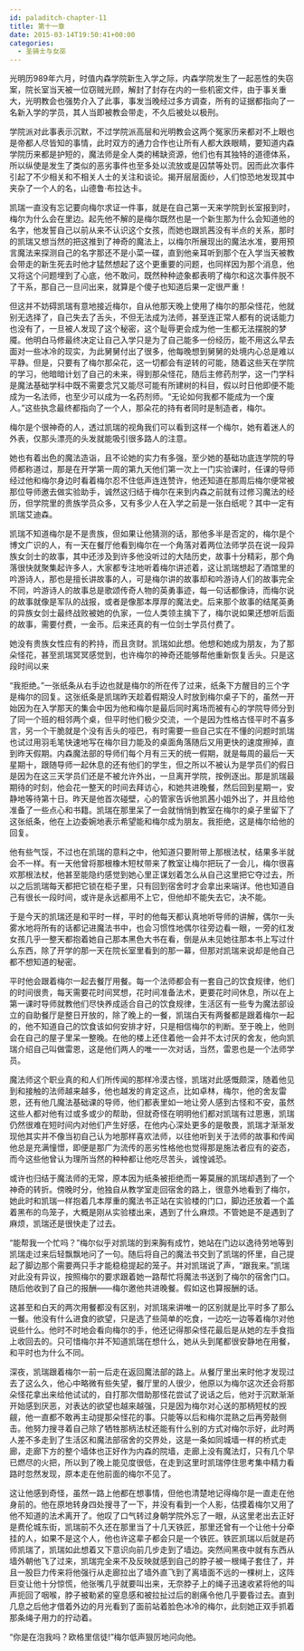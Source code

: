 ```yaml
---
id: paladitch-chapter-11
title: 第十一章
date: 2015-03-14T19:50:41+00:00
categories:
  - 圣骑士与女巫
---
```

光明历989年六月，时值内森学院新生入学之际，内森学院发生了一起恶性的失窃案，院长室当天被一位窃贼光顾，解封了封存在内的一些机密文件，由于事关重大，光明教会也强势介入了此事，事发当晚经过多方调查，所有的证据都指向了一名新入学的学员，其人当即被教会带走，不久后被处以极刑。

学院派对此事表示沉默，不过学院派高层和光明教会这两个冤家历来都对不上眼也是帝都人尽皆知的事情，此时双方的通力合作也让所有人都大跌眼睛，要知道内森学院历来都是护短的，魔法师是全人类的稀缺资源，他们也有其独特的道德体系，所以纵使是发生了类似的恶劣事件也至多处以流放或是囚禁等处罚。因而此次事件引起了不少相关和不相关人士的关注和谈论。揭开层层面纱，人们惊恐地发现其中夹杂了一个人的名，山德鲁·布拉达卡。

凯瑞一直没有忘记要向梅尔求证一件事，就是在自己第一天来学院到长室报到时，梅尔为什么会在里边。起先他不解的是梅尔既然也是一个新生那为什么会知道他的名字，他发誓自己以前从来不认识这个女孩，而她也跟凯茜没有半点的关系，那时的凯瑞又想当然的把这推到了神奇的魔法上，以梅尔所展现出的魔法水准，要用预言魔法来探测自己的名字那还不是小菜一碟，直到他亲耳听到那个在入学当天被教会带走的新生死去时他才猛然想起了这个更重要的问题，也同样因为那个消息，他又将这个问题埋到了心底，他不敢问，既然种种迹象都表明了梅尔和这次事件脱不了干系，那自己一旦问出来，就算是个傻子也知道后果一定很严重！

但这并不妨碍凯瑞有意地接近梅尔，自从他那天晚上使用了梅尔的那朵怪花，他就别无选择了，自己失去了舌头，不但无法成为法师，甚至连正常人都有的说话能力也没有了，一旦被人发现了这个秘密，这个耻辱更会成为他一生都无法摆脱的梦魇。他明白马修最终决定让自己入学只是为了自己能多一份经历，能不用这么早去面对一些冰冷的现实，为此舅舅付出了很多，他每晚想到舅舅的处境内心总是难以平静。但是，只要有了梅尔那朵花，这一切都会有逆转的可能，随着这些天在学院的学习，他暗暗计划了自己的未来，得到那朵怪花，随后主修药剂学，这一门学科是魔法基础学科中既不需要念咒又能尽可能有所建树的科目，假以时日他即便不能成为一名法师，也至少可以成为一名药剂师。“无论如何我都不能成为一个废人。”这些执念最终都指向了一个人，那朵花的持有者同时是制造者，梅尔。

梅尔是个很神奇的人，透过凯瑞的视角我们可以看到这样一个梅尔，她有着迷人的外表，仅那头漂亮的头发就能吸引很多路人的注意。

她也有着出色的魔法造诣，且不论她的实力有多强，至少她的基础功底连学院的导师都称道过，那是在开学第一周的第九天他们第一次上一门实验课时，任课的导师经过他和梅尔身边时看着梅尔忍不住低声连连赞许，他还知道在那周后梅尔便常被那位导师邀去做实验助手，诚然这归结于梅尔在来到内森之前就有过修习魔法的经历，但学院里的贵族学员众多，又有多少人在入学之前是一张白纸呢？其中一定有凯瑞艾迪森。

凯瑞不知道梅尔是不是贵族，但如果让他猜测的话，那他多半是否定的，梅尔是个博文广识的人，有一天在餐厅他看到梅尔在一个角落对着两位法师学员在说一段异族女剑士的故事，其中还涉及到许多他没听过的大陆历史，故事十分精彩，那个角落很快就聚集起许多人，大家都专注地听着梅尔讲述着，这让凯瑞想起了酒馆里的吟游诗人，那也是擅长讲故事的人，可是梅尔讲的故事却和吟游诗人们的故事完全不同，吟游诗人的故事总是歌颂传奇人物的英勇事迹，每一句话都像诗，而梅尔说的故事就像是军队的战报，或者是像那本厚厚的魔法史。后来那个故事的结尾英勇的异族女剑士最终战败被她的仇家，一位人类领主擒下了，梅尔说如果还想听后面的故事，需要付费，一金币。后来还真的有一位剑士学员付费了。

她没有贵族女性应有的矜持，而且贪财。凯瑞如此想。他想和她成为朋友，为了那朵怪花，甚至凯瑞冥冥感觉到，也许梅尔的神奇还能够帮他重新恢复舌头。只是这段时间以来

“我拒绝。”一张纸条从右手边也就是梅尔的所在传了过来，纸条下方醒目的三个字是梅尔的回复。这张纸条是凯瑞昨天趁着假期没人时放到梅尔桌子下的，虽然一开始因为在入学那天的集会中因为他和梅尔是最后同时离场而被有心的学院导师分到了同一个班的相邻两个桌，但平时他们极少交流，一个是因为性格古怪平时不喜多言，另一个干脆就是个没有舌头的哑巴，有时需要一些自己实在不懂的问题时凯瑞也试过用羽毛笔快速地写在梅尔目力能及的桌面角落随后又用更快的速度擦掉，直到昨天假期。内森魔法部的导师们每个月有三天的统一假期，就是每周的最后一天星期十，跟随导师一起休息的还有他们的学生，但之所以不被认为是学员们的假日是因为在这三天学员们还是不被允许外出，一旦离开学院，按例逐出。那是凯瑞最期待的时刻，他会花一整天的时间去拜访心，和她共进晚餐，然后回到星期一，安静地等待第十日。昨天是他首次碰壁，心的管家告诉他凯茜小姐外出了，并且给他准备了一些点心和书籍。凯瑞在那里呆了一会就悄悄到教室在梅尔的桌子里留下了这张纸条，他在上边委婉地表示希望能和梅尔成为朋友。我拒绝，这是梅尔给他的回复。

他有些气馁，不过也在凯瑞的意料之中，他知道只要附带上那根法杖，结果多半就会不一样。有一天他曾将那根橡木短杖带来了教室让梅尔把玩了一会儿，梅尔很喜欢那根法杖，他甚至能隐约感觉到她心里正谋划着怎么从自己这里把它夺过去，所以之后凯瑞每天都把它锁在柜子里，只有回到宿舍时才会拿出来端详。他也知道自己有很长一段时间，或许是永远都用不上它，但他却不能失去它，决不能。

于是今天的凯瑞还是和平时一样，平时的他每天都认真地听导师的讲解，偶尔一头雾水地将所有的话都记进魔法书中，也会习惯性地偶尔往旁边看一眼，一旁的红发女孩几乎一整天都抱着她自己那本黑色大书在看，倒是从未见她往那本书上写过什么东西，除了开学的那一天在院长室里看到的那一幕，但那对凯瑞来说却是他自己都不想知道的秘密。

平时他会跟着梅尔一起去餐厅用餐。每一个法师都会有一套自己的饮食规律，他们的时间很贵，每天需要花时间冥想，花时间准备法术，更要花时间休息，所以在上第一课时导师就教他们尽快养成适合自己的饮食规律，生活区有一些专为魔法部设立的自助餐厅是整日开放的，除了晚上的一餐，凯瑞白天有两餐都是跟着梅尔一起的，他不知道自己的饮食该如何安排才好，只是相信梅尔的判断。至于晚上，他则会在自己的屋子里呆一整晚。在他的楼上还住着他一会并不太讨厌的舍友，他向凯瑞介绍自己叫做雷恩，这是他们两人的唯一一次对话，当然，雷恩也是一个法师学员。

魔法师这个职业真的和人们所传闻的那样冷漠古怪，凯瑞对此感慨颇深，随着他见到和接触的法师越来越多，他也越发的肯定这点，比如卓林，梅尔，他的舍友雷恩，还有他几魔法基础课的导师，他们都表里如一地让旁人感到古怪和不安，虽然这些人都对他有过或多或少的帮助，但就奇怪在明明他们都对凯瑞有过恩惠，凯瑞仍然很难在短时间内对他们产生好感，在他内心深处更多的是敬畏，凯瑞才渐渐发现他其实并不像当初自己认为地那样喜欢法师，以往他听到关于法师的故事和传闻他总是充满憧憬，即便是那广为流传的恶劣性格他也觉得那是施法者应有的姿态，而今这些他曾认为理所当然的种种都让他吃尽苦头，诚惶诚恐。

或许也归结于魔法师的无常，原本因为纸条被拒绝而一筹莫展的凯瑞却遇到了一个神奇的转折。傍晚时分，他独自从教学室走回宿舍的路上，很意外地看到了梅尔，她此时和凯瑞一样抱着几本厚重的魔法书正站在实验楼的门口，脚边还放着一个盖着黑布的鸟笼子，大概是刚从实验楼出来，遇到了什么麻烦。不管她是不是遇到了麻烦，凯瑞还是很快走了过去。

“能帮我一个忙吗？”梅尔似乎对凯瑞的到来胸有成竹，她站在门边以逸待劳地等到凯瑞走过来后轻飘飘地问了一句。随后将自己的魔法书交到了凯瑞的怀里，自己提起了脚边那个需要两只手才能稳稳提起的笼子。并对凯瑞说了声，“跟我来。”凯瑞对此没有异议，按照梅尔的要求跟着她一路帮忙将魔法书送到了梅尔的宿舍门口。随后他收到了自己的报酬——梅尔邀他共进晚餐。假如这也算报酬的话。

这甚至和白天的两次用餐都没有区别，对凯瑞来讲唯一的区别就是比平时多了那么一餐。他没有什么进食的欲望，只是选了些简单的吃食，一边吃一边等着梅尔对他说些什么。他时不时地会看向梅尔的手，他还记得那朵怪花最后是从她的左手食指上收回去的。只可惜梅尔并不知道凯瑞在想什么，她从头到尾都很安静地在用餐，和平时也为什么不同。

深夜，凯瑞跟着梅尔一前一后走在返回魔法部的路上。从餐厅里出来时他才发现过去了这么久，他心中略微有些失望，餐厅里的人很少，他原以为梅尔这次还会将那朵怪花拿出来给他试试的，自打那次借助那怪花尝试了说话之后，他对于沉默渐渐开始感到厌恶，对表达的欲望也越来越强，只是因为梅尔对心送的那柄短杖的觊觎，他一直都不敢再主动提那朵怪花的事。只能等以后和梅尔混熟之后再旁敲侧击。他努力搜寻着自己除了牺牲那柄法杖还能有什么别的方式对梅尔示好，此时两人差不多走到了生活区和魔法部宿舍的交界处，这是一条如同城墙一样的桥式走廊，走廊下方的整个墙体也正好作为内森的院墙，走廊上没有魔法灯，只有几个早已燃尽的火把，所以到了晚上能见度很低，在走到这里时凯瑞停住思考集中精力看路时忽然发现，原本走在他前面的梅尔不见了。

这让他感到奇怪，虽然一路上他都在想事情，但他也清楚地记得梅尔是一直走在他身前的。他在原地转身四处搜寻了一下，并没有看到一个人影，估摸着梅尔又用了他不知道的法术离开了。他叹了口气转过身朝学院外忘了一眼，从这里老出去正好是费伦城东街，凯瑞前不久还在那里当了十几天铁匠，那里还曾有一个让他十分牵挂的人，如果不是这个人，他也许这辈子都会只是一个铁匠。铁匠凯瑞以后就是药师凯瑞了，凯瑞如此想着又下意识向前几步走到了墙边。突然间黑夜中就有东西从墙外朝他飞了过来，凯瑞完全来不及反映就感到自己的脖子被一根绳子套住了，并且一股巨力传来将他强行从走廊拉出了墙外直飞到了离墙面不远的一棵树上，这阵巨变让他十分惊慌，他张嘴几乎就要叫出来，无奈脖子上的绳子迅速收紧将他的叫声扼回了咽喉，脖子被勒紧的窒息感和被拉扯过后的剧痛令他几乎要昏过去。直到几息之后他才借着外边的月光看到了面前站着脸色冰冷的梅尔，此刻她正双手抓着那条绳子用力的拧动着。

“你是在泡我吗？欧格里信徒!”梅尔低声狠厉地问向他。
